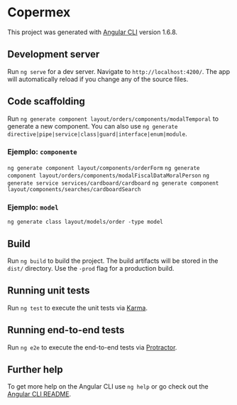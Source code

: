 # Copermex

This project was generated with [Angular CLI](https://github.com/angular/angular-cli) version 1.6.8.

## Development server

Run `ng serve` for a dev server. Navigate to `http://localhost:4200/`. The app will automatically reload if you change any of the source files.

## Code scaffolding

Run `ng generate component layout/orders/components/modalTemporal` to generate a new component. You can also use `ng generate directive|pipe|service|class|guard|interface|enum|module`.

### Ejemplo: `componente`
`ng generate component layout/components/orderForm`
`ng generate component layout/orders/components/modalFiscalDataMoralPerson`
`ng generate service services/cardboard/cardboard`
`ng generate component layout/components/searches/cardboardSearch`

### Ejemplo: `model`
`ng generate class layout/models/order -type model`


## Build

Run `ng build` to build the project. The build artifacts will be stored in the `dist/` directory. Use the `-prod` flag for a production build.

## Running unit tests

Run `ng test` to execute the unit tests via [Karma](https://karma-runner.github.io).

## Running end-to-end tests

Run `ng e2e` to execute the end-to-end tests via [Protractor](http://www.protractortest.org/).

## Further help

To get more help on the Angular CLI use `ng help` or go check out the [Angular CLI README](https://github.com/angular/angular-cli/blob/master/README.md).
